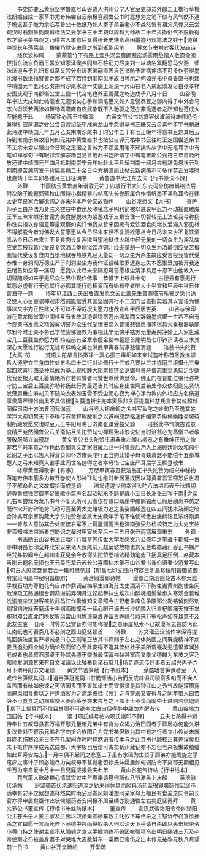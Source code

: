 <!-- { "loadSidebar": true } -->
　　书史防要云黄庭坚字鲁直号山谷道人洪州分宁人官至吏部员外郎工正楷行草楷法妍媚自成一家草书尤竒伟尝自云余极喜颜鲁公书时意想为之笔下似有风气然不逮子瞻逺甚子瞻为余临写鲁公十数纸乃如人家子弟虽老少不类然皆有祖父风骨又云尝观汉时石刻篆韵颇得楷法又云学书三十年初以周越为师故二十年抖擞俗气不脱晚得苏才翁子美书观之乃得古人笔意后又得张长史懐素髙闲墨迹乃窥笔法之妙于道舟中观长年荡桨羣丁拨櫂乃觉少进意之所到辄能用笔
　　黄文节书刘宾客伏波庙诗
　　经伏波神祠
　　蒙蒙篁竹下有路上壶头汉垒麏鼯鬭峦溪雾雨愁懐人敬遗像阅世指东流自负霸王畧安知恩泽侯乡园辞石柱筋力尽炎刘一以功名累翻思马少游　师洙济道与予儿妇有瓜葛又尝分舟济家弟嗣直因来乞书防予新病痈疡不可多作劳得墨沈漫书数纸指臂皆乏都不成字若持到淮南见予故旧可示之何如元祐中黄鲁直书也建中靖国元年五月乙亥荆州沙尾水涨一丈隄上泥深一尺山谷老人病起须发尽白张孝祥安国氏观于南郡衞公堂上信一代竒笔也养正善藏之乾道戊子八月十日
　　山谷晚年书法大成如此帖毫发无遗恨矣心手和调笔墨又如人意譬泰豆之御内得于中外合马志六辔沃若两骖如舞钖鸾肃雍自应武象既不入驰驱之范亦非诡遇者之所知也范成大至能题于此
　　杨寅钟必髙王中敬观
　　右黄文节公书刘宾客伏波祠诗雄伟絶伦眞得折钗屋漏之妙公尝自言绍圣甲戌黄龙山中忽得草书三昧又云自喜中年字书稍进此诗建中靖国元年五月乙亥荆南沙尾书于时公年五十有七正晚年得意书且题其后云持到淮南示余故旧何如元祐中黄鲁直书也按公自评元祐中书云往时王定国尝道余书不工余未尝以服由今日观之定国之言诚为不谬盖用笔不知擒纵故字中无笔耳字中有笔如禅家句中有眼非深解宗趣岂易言哉此书岂所谓字中有笔者耶公元符三年自贬所放还建中靖国元年四月抵荆南崇宁元年始赴太平凡留荆南十阅月尝有辞免恩状云到荆南即苦痈疽发于背脇毒痛二十余日今方稍溃而此帖云新病疡不可多作劳正发凑时也嘉靖十年辛卯冬腊月三日征明书
　　黄鲁直书大江东去词【行书原词不録】
　　外録
　　书画舫云黄鲁直年谱载元祐丁卯歳行书大江东去词全仿瘗鹤铭法后附次韵子瞻题郭熙秋山图诗小楷精紧右帖髙头长巻颇属合作惜纸墨不甚称耳今在韩太史存良家余屡欲购之亦未得本严分宜故物也
　　山谷发愿文【大书】
　　菩萨师子王白净法为身胜义空谷中奋迅及哮吼念子明利箭被以慈哀甲忍力不动摇直破魔王军三昧常娯乐甘露为美食解脱味为浆游戏于三乗安住一切智转无上法轮我今称扬称性实语以身语意筹量观察如实忏悔我从昔来因痴有爱饮酒食肉増长爱渴入邪见林不得解脱今者对佛发大誓愿愿从今日尽未来世不复淫欲愿从今日尽未来世不复饮酒愿从今日尽未来世不复食肉设复淫欲当堕地狱住火坑中经无量刦一切众生为淫乱故应受苦报我皆代受设复饮酒当堕地狱饮洋铜汁经无量刦一切众生为酒颠倒应受苦报我皆代受设复食肉当堕地狱吞热铁丸经无量刦一切众生为杀生故应受苦报我皆代受　恭惟十身洞彻万德庄严于刹刹尘尘为我作证设经歌罗逻身忘失本愿惟垂加被开我迷云稽首如空等一痛切　愿我以此尽未来际忍可誓愿根尘清净具足十忍不由他教入一切智随顺如来于无尽众生界中现作佛事　恭惟字上轶此十句
　　古德云有愿无行其愿必虚有行无愿其行必孤其能行愿相资而有始有卒者唯大士乎宣和甲辰中秋日住智海守一题
　　顷年见江西士夫出鲁直发愿文云此盖先生普照塔前所誓之愿也诵之使人心目震骇神观肃然诚能信受其言坚固其行不二之门当直指矣若其以言语为佛事以文字为正性此又不可以不深戒况夫愿力也哉宣和甲辰居世英
　　山谷与佛印游在黄龙晦堂室中闻桂芗有省故其造诣穏宻迥出流辈而文辞翰墨焜燿一世若不自有今观亲书发愿文精诚眞切誓为众生代受诸报深入普贤悲智愿海非宿具大乗根器孰能尔邪今时士夫不务已学惟訾佛毁教为事视此宁无愧乎姑苏无量寿院净妙上人家世藏宝几二百载盖亦愿力所持哉前有金章宗痩金御书籖题首尾明昌七印钤识读者当求其深心大愿难行能行无徒夸辞翰之美也洪武甲寅春前净慈懐渭题
　　涪翁书头陀赞【大真书】
　　梵语头陀华言抖擞净一真心振三毒垢如来亲试迦叶称首圣教推崇哲人遵守衣三食四住处五名曰十二行对治修行十三或八要以三并练磨三境摄化三乗起四欢喜行四圣种以戒为基止观相踵大矩崇规链金烹鑛号菩萨僧志惟坚勇知足少欲伏我爱根无取无着情絶所存若有赞者同赞世尊续佛慧命开佛正门在昔能仁嘱付弥勒守防三宝后五百歳弥勒称扬此行为最适当其时应身出世阿兰若处作众依归则先贤轨发薙肩垂白麻刦贝不随染衣表如玉雪不受尘泥心寂为禅心净为教内外相应方名脩道事贵简严理惟幽奥不具信根关莫造祈生兠率天乐非贪菩提熏种慈氏言参其或超越罔假司南十方法界同我伽蓝
　　山谷老人祖瘗鹤之名书写头陀之妙句乃至逸其姓字岂大观初禁天下不得传苏黄辞翰故削之以避祸耶然楷法妍媚笔势纵横絶胜菊坡待制所藏发愿文也时至元壬午阳月晦日济南张谦受益父题
　　涪翁此书气魄古雅意度精严宛然顔鲁公八关斋帖且头陀赞句句禅理殆非浪说忆当时涪翁必为髙僧书者敬服敬服邹立诚谨跋
　　黄文节公书头陀赞庄肃典重左顔右柳览之有垂绅正笏之像非若平时率意之作也此吾郷呉文定家旧藏后归一时贵最后乃入上海顾廷尉汝和斋中廷尉之子出以售人将营负郭仆方脩头陀行正当购此惜子母青蚨萧瑟不能偿十五秦城楚人之弓未知竟入谁手此间世名迹得之者幸毋惜七宝庄严耳后学王穉登敬书
　　咏尊黄室得歌字【有序】
　　万厯甲寅春丑获涪翁正书头陀赞为绍兴中秘物落笔竒伟丰筋多力每开巻使人形神飞动也维时新居落成因以尊黄署吾室窃恐后世君子不解命名之义故掇拾而成是诗
　　涪翁遗迹少何幸得头陀八法堪师表千秋頼切磋尊黄成独赏御李足赓歌小筑声名起昭昭永不磨是歳小至日长洲张丑写于南之棐几右军尝戏为龙爪书今不复见所可见者仅存京口断崖中瘗鹤铭而已厥后顔尚书仿之而作宋开府碑笔势飞动可喜至黄太史始极力追之虽姿媚超逸在四五间犹未及顔之暗合孙呉耳余家购藏大字头陀赞巻盖属太史晚年手笔不惟使转悉出瘗鹤铭且浓纤刚柔一一皆与人意防其合处直接右军不止得屋漏雨法也济南张受益检校特定为太史宝帖非深知书法宗派者岂能识之哉时甲寅长至后一百五日张丑雨窓展观重志
　　外録
　　书画舫云山谷书法正胜行行胜草其传世大字发愿文乃公盛年之笔藏于郡城一古寺中明昌七印全并北宋以来诸人跋尾前元赵菊坡故物也其兄兰坡亦藏山谷正书楞严经咒甚妙闻今在越州未获见余今收得头陀赞巻楷法精劲笔势飞扬真足压倒二赵藏本虽削去题名无损也王元美先辈云苏长公喜画枯木拳石山谷爱书禅伯语秦少游爱写山句古人风流竒诡若合一辙可想见耳【明昌七印文日内府郡王明昌珍玩明昌御览御府宝绘明昌中秘明昌御府】
　　黄涪翁漫郎诗帖
　　漫郎江南酒隠处古木参天应手栽石坳为尊酌花鸟自许作鼎调盐梅平生四海苏太史酒浇不下胸崔嵬黄州副使坐闲散谏疏无路通银台鹦鹉洲前弄明月江妃起舞袜生埃次山醉魂招髣髴歩入寒溪金碧堆洗湔痕尘饮游客笑依武昌江作罍谁知文章照今古野老争席鱼争隈邓公勒铭留刻尽刳剔银钩洗緑苔磨琢十年烟雨晦摸索一读心眼开谪去长沙忧鹏入归来杞国痛天摧玉堂却对邓公直北门唤仗听风雷山川悠逺莫浪许富贵峥嵘今鼎来万壑松声如在耳意不及此友生哀　旧诗一时辱苏公赏音亦何能称提之意承屡见索不已故漫写去甚防汚此江南纸也可留斋几不必刻之西山庭坚顿首
　　外録
　　苏文瓘云涪翁作字深得提笔回腕法度甚严柳诚悬曰心正则笔正故其书评则于左右之体防画之间既能精神不病要且遒劲两全诚为确论然而留心至此安得不造其佳处杜子美所谓毫发无遗恨波澜独老成者也昌叔燕邸贤王孙其先德于交游最深蓄书帖甚富而又季父德麟为东坡之客乃知师友渊源其来有自文瓘请以此轴摹刻诸石庻几扬竒迹流传好事者云绍兴丙子六月下澣丹阳苏文瓘题
　　黄文节苦笋赋【行书纸本】
　　余酷嗜苦笋谏者至十人戏作苦笋赋其词曰道苦笋冠冕两川甘脆惬当小苦而反成味温润稹宻多啗而不疾人盖苦而有味如忠谏之可活国多而不害如举士而皆得贤是其钟江山之秀气故能深雨露而避风烟食肴以之开道酒客为之流涎彼桂【阙】之与梦汞又安得与之同年蜀人曰苦笋不可食食之动痼疾使人萎而瘠予亦未尝与之下盖上士不谈而喻中士进则若信退则焉下士信耳而不信目其顽不可镌李太白曰但得醉中趣勿为醒者传
　　黄山谷竭力田园帖【行书纸本】
　　读【项氏编号帖内项氏诸印不録】
　　云夫七弟得书知侍奉廿五叔母县君万福开慰元量诸兄弟中有肯为众竭力治田园者乎鳏居亦何能久堪复议昏对否寄示兄弟名字曲折合族图几为完书矣但欲为其中有才行者立小传尚未就耳庞老伤寒论无日不在几案间亦时时择黙识者传本与之此竒书也颇校正其差误矣但未下笔作序序成先送成都开大字板也后信可寄矣靳州藏记亦不忘但老来极懒故稽缓如此耳寿安姑东一月中俱不起闻之悲塞二子虽有水硙为生资子顾弟亦能周旋之乎窀穸之事计子顾必能尽力矣叔母不甚觉老否徐氏妹孀居如何调防令不爽耶无期相见千万为亲自爱十月十一日兄庭坚报云夫七弟
　　黄山谷花气诗帖【行书纸本】
　　花气薫人欲破禅心情其实过中年春来诗思何所似八节滩头上水船
　　黄涪翁伏承帖
　　庭坚顿首伏承逺归道涂之勤未得休息而躬料汤药至辍寝膳窃惟起居不适幸有安平之候想遂释然矣时雨沾足春风妍暖想同亲家母万福民有食麦之庆令嗣长官亦得申眉矣亟作此状候服药者安问极不周至续亦别通啓左右矣庭坚再拜
　　黄文节公书董宣传【行楷书朱丝防纸本】
　　董宣传
　　宣汉武帝洛阳令帝姊湖阳公主苍头杀人匿主家及主出以奴骖乗宣骖车数主叱奴下车格杀之主怒诉帝召宣欲捶杀之宣曰愿一言而死陛下圣德中兴而纵奴杀人何以治天下乎请自杀即以头击楹帝令小黄门持之使谢主宣不从强顿之宣以手据地终不俯因叱强项令出明日赐钱三万及卒帝使察之布被盖身妻子对哭堆大麦数斛车一乗而已帝伤之出本传元祐改元秋八月望前一日书
　　黄山谷开堂疏帖
　　开堂疏

